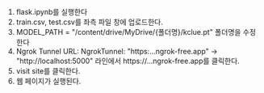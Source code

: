 1. flask.ipynb를 실행한다
2. train.csv, test.csv를 좌측 파일 창에 업로드한다.
3. MODEL_PATH = "/content/drive/MyDrive/{폴더명}/kclue.pt" 폴더명을 수정한다
4. Ngrok Tunnel URL: NgrokTunnel: "https:...ngrok-free.app" -> "http://localhost:5000" 라인에서 https://...ngrok-free.app를 클릭한다.
5. visit site를 클릭한다.
6. 웹 페이지가 실행된다.
